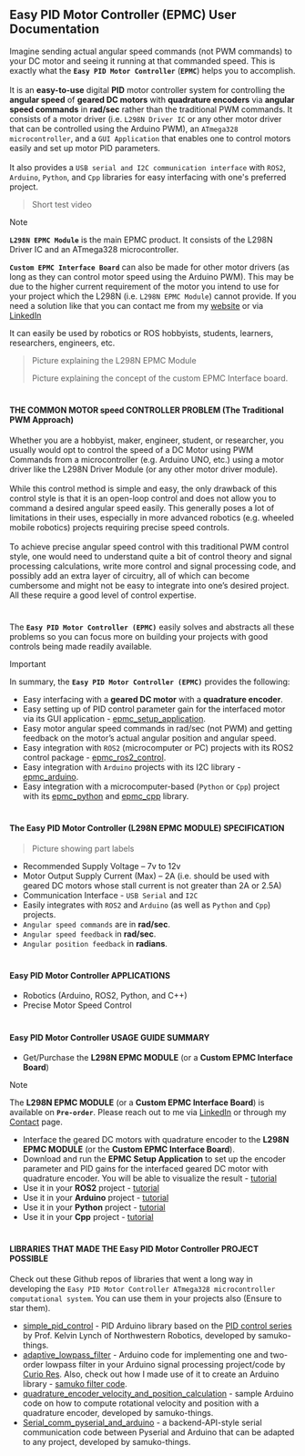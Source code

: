 ## Easy PID Motor Controller (EPMC) User Documentation
Imagine sending actual angular speed commands (not PWM commands) to your DC motor and seeing it running at that commanded speed. This is exactly what the **`Easy PID Motor Controller`** (**`EPMC`**) helps you to accomplish.
</br></br>
It is an **easy-to-use** digital **PID** motor controller system for controlling the **angular speed** of **geared DC motors** with **quadrature encoders** via **angular speed commands** in **rad/sec** rather than the traditional PWM commands. It consists of a motor driver (i.e. `L298N Driver IC` or any other motor driver that can be controlled using the Arduino PWM), an `ATmega328 microcontroller`, and a `GUI Application` that enables one to control motors easily and set up motor PID parameters.
</br></br>
It also provides a `USB serial and I2C communication interface` with `ROS2`, `Arduino`, `Python`, and `Cpp` libraries for easy interfacing with one's preferred project.

> Short test video

> [!NOTE]
> **`L298N EPMC Module`** is the main EPMC product. It consists of the L298N Driver IC and an ATmega328 microcontroller.
> 
> **`Custom EPMC Interface Board`** can also be made for other motor drivers (as long as they can control motor speed using the Arduino PWM). This may be due to the higher current requirement of the motor you intend to use for your project which the L298N (i.e. `L298N EPMC Module`) cannot provide. If you need a solution like that you can contact me from my [website]() or via [LinkedIn]()
> 
> It can easily be used by robotics or ROS hobbyists, students, learners, researchers, engineers, etc.

> Picture explaining the L298N EPMC Module
> 
> Picture explaining the concept of the custom EPMC Interface board.
#

#### THE COMMON MOTOR speed CONTROLLER PROBLEM (The Traditional PWM Approach)
Whether you are a hobbyist, maker, engineer, student, or researcher, you usually would opt to control the speed of a DC Motor using PWM Commands from a microcontroller (e.g. Arduino UNO, etc.) using a motor driver like the L298N Driver Module (or any other motor driver module).
</br></br>
While this control method is simple and easy, the only drawback of this control style is that it is an open-loop control and does not allow you to command a desired angular speed easily. This generally poses a lot of limitations in their uses, especially in more advanced robotics (e.g. wheeled mobile robotics) projects requiring precise speed controls.
</br></br>
To achieve precise angular speed control with this traditional PWM control style, one would need to understand quite a bit of control theory and signal processing calculations, write more control and signal processing code, and possibly add an extra layer of circuitry, all of which can become cumbersome and might not be easy to integrate into one’s desired project. All these require a good level of control expertise.

#

The **`Easy PID Motor Controller (EPMC)`** easily solves and abstracts all these problems so you can focus more on building your projects with good controls being made readily available.
> [!IMPORTANT]
> In summary, the **`Easy PID Motor Controller (EPMC)`** provides the following:
> * Easy interfacing with a **geared DC motor** with a **quadrature encoder**.
> * Easy setting up of PID control parameter gain for the interfaced motor via its GUI application - [epmc_setup_application]().
> * Easy motor angular speed commands in rad/sec (not PWM) and getting feedback on the motor’s actual angular position and angular speed.
> * Easy integration with `ROS2` (microcomputer or PC) projects with its ROS2 control package - [epmc_ros2_control]().
> * Easy integration with `Arduino` projects with its I2C library - [epmc_arduino]().
> * Easy integration with a microcomputer-based (`Python` or `Cpp`) project with its [epmc_python]() and [epmc_cpp]() library.

#

#### The Easy PID Motor Controller (L298N EPMC MODULE) SPECIFICATION
> Picture showing part labels

* Recommended Supply Voltage – 7v to 12v
* Motor Output Supply Current (Max) – 2A (i.e. should be used with geared DC motors whose stall current is not greater than 2A or 2.5A)
* Communication Interface - `USB Serial` and `I2C`
* Easily integrates with `ROS2` and `Arduino` (as well as `Python` and `Cpp`) projects.
* `Angular speed commands` are in **rad/sec**.
* `Angular speed feedback` in **rad/sec**.
* `Angular position feedback` in **radians**.

#

#### Easy PID Motor Controller APPLICATIONS
* Robotics (Arduino, ROS2, Python, and C++)
* Precise Motor Speed Control

#

#### Easy PID Motor Controller USAGE GUIDE SUMMARY
* Get/Purchase the **L298N EPMC MODULE** (or a **Custom EPMC Interface Board**)
> [!NOTE]
> The **L298N EPMC MODULE** (or a **Custom EPMC Interface Board**) is available on **`Pre-order`**.
> Please reach out to me via [LinkedIn]() or through my [Contact]() page.
* Interface the geared DC motors with quadrature encoder to the **L298N EPMC MODULE** (or the **Custom EPMC Interface Board**).
* Download and run the **EPMC Setup Application** to set up the encoder parameter and PID gains for the interfaced geared DC motor with quadrature encoder. You will be able to visualize the result - [tutorial]()
* Use it in your **ROS2** project - [tutorial]()
* Use it in your **Arduino** project - [tutorial]()
* Use it in your **Python** project - [tutorial]()
* Use it in your **Cpp** project - [tutorial]()

#

#### LIBRARIES THAT MADE THE Easy PID Motor Controller PROJECT POSSIBLE
Check out these Github repos of libraries that went a long way in developing the `Easy PID Motor Controller ATmega328 microcontroller computational system`. You can use them in your projects also (Ensure to star them).
* [simple_pid_control]() - PID Arduino library based on the [PID control series]() by Prof. Kelvin Lynch of Northwestern Robotics, developed by samuko-things.
* [adaptive_lowpass_filter]() - Arduino code for implementing one and two-order lowpass filter in your Arduino signal processing project/code by [Curio Res](). Also, check out how I made use of it to create an Arduino library - [samuko filter code]().
* [quadrature_encoder_velocity_and_position_calculation]() - sample Arduino code on how to compute rotational velocity and position with a quadrature encoder, developed by samuko-things.
* [Serial_comm_pyserial_and_arduino]() - a backend-API-style serial communication code between Pyserial and Arduino that can be adapted to any project, developed by samuko-things.
